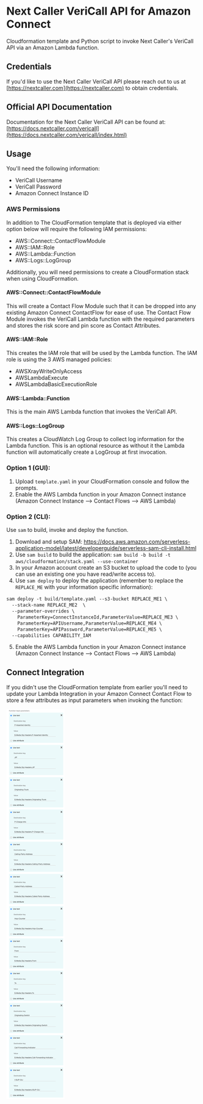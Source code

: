 # Next Caller VeriCall API for Amazon Connect

Cloudformation template and Python script to invoke Next Caller's VeriCall API via an Amazon Lambda function.

## Credentials

If you'd like to use the Next Caller VeriCall API please reach out to us at [https://nextcaller.com](https://nextcaller.com) to obtain credentials.

## Official API Documentation

Documentation for the Next Caller VeriCall API can be found at: [https://docs.nextcaller.com/vericall](https://docs.nextcaller.com/vericall/index.html)

## Usage

You'll need the following information:

* VeriCall Username
* VeriCall Password
* Amazon Connect Instance ID

### AWS Permissions

In addition to The CloudFormation template that is deployed via either option below will require the following IAM permissions:

* AWS::Connect::ContactFlowModule
* AWS::IAM::Role
* AWS::Lambda::Function
* AWS::Logs::LogGroup

Additionally, you will need permissions to create a CloudFormation stack when using CloudFormation.

#### AWS::Connect::ContactFlowModule
This will create a Contact Flow Module such that it can be dropped into any existing Amazon Connect ContactFlow for ease of use. The Contact Flow Module invokes the VeriCall Lambda function with the required parameters and stores the risk score and pin score as Contact Attributes.

#### AWS::IAM::Role
This creates the IAM role that will be used by the Lambda function. The IAM role is using the 3 AWS managed policies:
* AWSXrayWriteOnlyAccess
* AWSLambdaExecute
* AWSLambdaBasicExecutionRole

#### AWS::Lambda::Function
This is the main AWS Lambda function that invokes the VeriCall API.

#### AWS::Logs::LogGroup
This creates a CloudWatch Log Group to collect log information for the Lambda function. This is an optional resource as without it the Lambda function will automatically create a LogGroup at first invocation.

### Option 1 (GUI):

1. Upload `template.yaml` in your CloudFormation console and follow the prompts.
2. Enable the AWS Lambda function in your Amazon Connect instance (Amazon Connect Instance --> Contact Flows --> AWS Lambda)

### Option 2 (CLI):

Use `sam` to build, invoke and deploy the function.

1. Download and setup SAM: https://docs.aws.amazon.com/serverless-application-model/latest/developerguide/serverless-sam-cli-install.html
2. Use `sam build` to build the application: 
`sam build -b build -t aws/cloudformation/stack.yaml --use-container`
3. In your Amazon account create an S3 bucket to upload the code to (you can use an existing one you have read/write access to).
4. Use `sam deploy` to deploy the application (remember to replace the `REPLACE_ME` with your information specific information): 
```
sam deploy -t build/template.yaml --s3-bucket REPLACE_ME1 \
  --stack-name REPLACE_ME2  \
  --parameter-overrides \
    ParameterKey=ConnectInstanceId,ParameterValue=REPLACE_ME3 \
    ParameterKey=APIUsername,ParameterValue=REPLACE_ME4 \
    ParameterKey=APIPassword,ParameterValue=REPLACE_ME5 \
  --capabilities CAPABILITY_IAM
```
5. Enable the AWS Lambda function in your Amazon Connect instance (Amazon Connect Instance --> Contact Flows --> AWS Lambda)

## Connect Integration
If you didn't use the CloudFormation template from earlier you'll need to update your Lambda Integration in your Amazon Connect Contact Flow to store a few attributes as input parameters when invoking the function:

![FunctionSetup](./docs/images/lambda-input-parameters.png)
